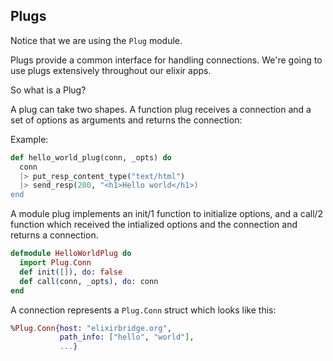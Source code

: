 ## Plugs

Notice that we are using the `Plug` module.

Plugs provide a common interface for handling connections. We're going to use plugs extensively throughout our elixir apps.

So what is a Plug?

A plug can take two shapes. A function plug  receives a connection and a set of options as arguments and returns the connection:

Example:

```elixir
def hello_world_plug(conn, _opts) do
  conn
  |> put_resp_content_type("text/html")
  |> send_resp(200, "<h1>Hello world</h1>)
end
```

A module plug implements an init/1 function to initialize options, and a call/2 function which received the intialized options and the connection and returns a connection. 

```elixir
defmodule HelloWorldPlug do
  import Plug.Conn
  def init([]), do: false
  def call(conn, _opts), do: conn
end
```

A connection represents a `Plug.Conn` struct which looks like this:

```elixir
%Plug.Conn{host: "elixirbridge.org",
           path_info: ["hello", "world"],
           ...}
```
